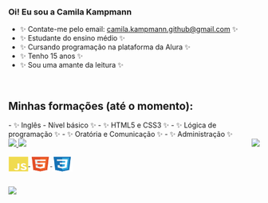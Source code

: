 ### Oi! Eu sou a Camila Kampmann

- ✨ Contate-me pelo email: camila.kampmann.github@gmail.com ✨
- ✨ Estudante do ensino médio ✨
- ✨ Cursando programação na plataforma da Alura ✨
- ✨ Tenho 15 anos ✨
- ✨ Sou uma amante da leitura ✨

<br>

<h2> Minhas formações (até o momento): </h2>
- ✨ Inglês - Nível básico ✨
- ✨ HTML5 e CSS3 ✨
- ✨ Lógica de programação ✨
- ✨ Oratória e Comunicação ✨
- ✨ Administração ✨

<div>
    <img align="right" height="200" src="https://c.tenor.com/ubkgsEHmfe4AAAAC/anime-aesthetic.gif">
</div>

<div>
  <a href="https://github.com/CamilaKampmann">
  <img height="180em" src="https://github-readme-stats.vercel.app/api?username=CamilaKampmann&show_icons=true&theme=radical&include_all_commits=true&count_private=true"/>
  <img height="180em" src="https://github-readme-stats.vercel.app/api/top-langs/?username=CamilaKampmann&layout=compact&langs_count=7&theme=radical"/>  
</div>
  
<div style="display: inline_block"> <br>
  <img align="center" alt="Camila-Js" height="30" width="40" src="https://raw.githubusercontent.com/devicons/devicon/master/icons/javascript/javascript-plain.svg">
  <img align="center" alt="Camila-HTML" height="30" width="40" src="https://raw.githubusercontent.com/devicons/devicon/master/icons/html5/html5-original.svg">
  <img align="center" alt="Camila-CSS" height="30" width="40" src="https://raw.githubusercontent.com/devicons/devicon/master/icons/css3/css3-original.svg">
</div>
   
##

<div>
  <a href = "mailto:camila.kampmann.github@gmail.com"> <img src="https://img.shields.io/badge/-Gmail-%23333?style=for-the-badge&logo=gmail&logoColor=white" target="_blank"> </a>
</div>
